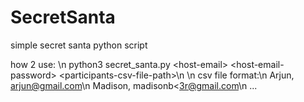 # SecretSanta
simple secret santa python script

how 2 use: \n
python3 secret_santa.py \<host-email\> \<host-email-password\> \<participants-csv-file-path\>\n
\n
csv file format:\n
Arjun, arjun@gmail.com\n
Madison, madisonb<3r@gmail.com\n
...
